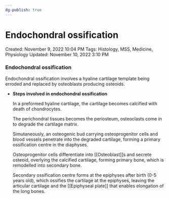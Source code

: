 ```yaml
---
dg-publish: true
---
```


# Endochondral ossification

Created: November 9, 2022 10:04 PM
Tags: Histology, MSS, Medicine, Physiology
Updated: November 10, 2022 3:10 PM

### Endochondral ossification

Endochondral ossification involves a hyaline cartilage template being erroded and replaced by osteoblasts producing osteoids.

- **************************************************************************************Steps involved in endochondral ossification**************************************************************************************
    
    In a preformed hyaline cartilage, the cartilage becomes calcified with death of chondrocytes.
    
    The perichondral tissues becomes the periosteum, osteoclasts come in to degrade the cartilage matrix. 
    
    Simutaneously, an osteogenic bud carrying osteoprogenitor cells and blood vessels penetrate into the degraded cartilage, forming a primary ossification centre in the diaphyses.
    
    Osteoprogenitor cells differentiate into [[Osteoblast]]s and secrete osteoid, overlying the calcified cartilage, forming primary bone, which is remodelled into secondary bone.
    
    Secondary ossification centre forms at the epiphyses after birth (0-5 years old), which ossifies the cartilage at the epiphyses, leaving the articular cartilage and the [[Epiphyseal plate]] that enables elongation of the long bones.